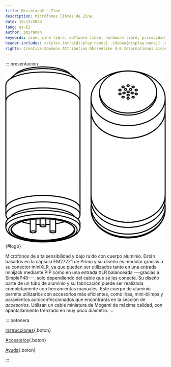 ```yaml
---
title: Micrófono2 ~ Zine
description: Micrófonos libres de Zine.
date: 15/11/2023
lang: es-ES
author: pmiramon
keywords: zine, cine libre, software libre, hardware libre, privacidad, tecnología libre, autonomia digital, magic lantern, coreboot, libreboot, thinkpad, EM272
header-includes: <style>.intro{display:none;} .idioma{display:none;} .cuerpo{max-width:95%;} a.seleccion.microfono2::before{content:"➞ "; font-weight:bolder;}</style>
rights: Creative Commons Attribution-ShareAlike 4.0 International License
---
```


::: presentacion
![](img/microfono2.svg){#logo}

Micrófonos de alta sensibilidad y bajo ruido con cuerpo aluminio. Están basados en la cápsula EM272Z1 de Primo y su diseño es modular gracias a su conector miniXLR, ya que pueden ser utilizados tanto en una entrada minijack mediante PIP como en una entrada XLR balanceada ---gracias a SimpleP48---, solo dependiendo del cable que se les conecte. Su diseño parte de un tubo de aluminio y su fabricación puede ser realizada completamente con herramientas manuales. Este cuerpo de aluminio permite utilizarlos con accesorios más eficientes, como liras, mini-blimps y paravientos autoconfeccionados que encontrarás en la sección de *accesorios*. Utilizan un cable miniatura de Mogami de máxima calidad, con apantallamiento trenzado en muy poco diámetro.
:::

::: botonera

[Instrucciones](#intro){.boton}

[Accesorios](#intro){.boton}

[Ayuda](#intro){.boton}

:::
